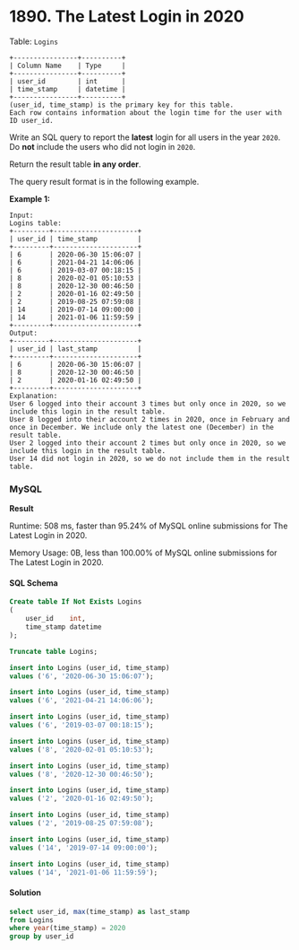 # 1890. The Latest Login in 2020

Table: `Logins`

```
+----------------+----------+
| Column Name    | Type     |
+----------------+----------+
| user_id        | int      |
| time_stamp     | datetime |
+----------------+----------+
(user_id, time_stamp) is the primary key for this table.
Each row contains information about the login time for the user with ID user_id.
```

Write an SQL query to report the **latest** login for all users in the year `2020`. Do **not** include the users who did not login in `2020`.

Return the result table **in any order**.

The query result format is in the following example.

**Example 1:**

```
Input: 
Logins table:
+---------+---------------------+
| user_id | time_stamp          |
+---------+---------------------+
| 6       | 2020-06-30 15:06:07 |
| 6       | 2021-04-21 14:06:06 |
| 6       | 2019-03-07 00:18:15 |
| 8       | 2020-02-01 05:10:53 |
| 8       | 2020-12-30 00:46:50 |
| 2       | 2020-01-16 02:49:50 |
| 2       | 2019-08-25 07:59:08 |
| 14      | 2019-07-14 09:00:00 |
| 14      | 2021-01-06 11:59:59 |
+---------+---------------------+
Output:
+---------+---------------------+
| user_id | last_stamp          |
+---------+---------------------+
| 6       | 2020-06-30 15:06:07 |
| 8       | 2020-12-30 00:46:50 |
| 2       | 2020-01-16 02:49:50 |
+---------+---------------------+
Explanation:
User 6 logged into their account 3 times but only once in 2020, so we include this login in the result table.
User 8 logged into their account 2 times in 2020, once in February and once in December. We include only the latest one (December) in the result table.
User 2 logged into their account 2 times but only once in 2020, so we include this login in the result table.
User 14 did not login in 2020, so we do not include them in the result table.
```

### MySQL

**Result**

Runtime: 508 ms, faster than 95.24% of MySQL online submissions for The Latest Login in 2020.

Memory Usage: 0B, less than 100.00% of MySQL online submissions for The Latest Login in 2020.

#### SQL Schema

```sql
Create table If Not Exists Logins
(
    user_id    int,
    time_stamp datetime
);

Truncate table Logins;

insert into Logins (user_id, time_stamp)
values ('6', '2020-06-30 15:06:07');

insert into Logins (user_id, time_stamp)
values ('6', '2021-04-21 14:06:06');

insert into Logins (user_id, time_stamp)
values ('6', '2019-03-07 00:18:15');

insert into Logins (user_id, time_stamp)
values ('8', '2020-02-01 05:10:53');

insert into Logins (user_id, time_stamp)
values ('8', '2020-12-30 00:46:50');

insert into Logins (user_id, time_stamp)
values ('2', '2020-01-16 02:49:50');

insert into Logins (user_id, time_stamp)
values ('2', '2019-08-25 07:59:08');

insert into Logins (user_id, time_stamp)
values ('14', '2019-07-14 09:00:00');

insert into Logins (user_id, time_stamp)
values ('14', '2021-01-06 11:59:59');
```

#### Solution

```sql
select user_id, max(time_stamp) as last_stamp
from Logins
where year(time_stamp) = 2020
group by user_id
```
